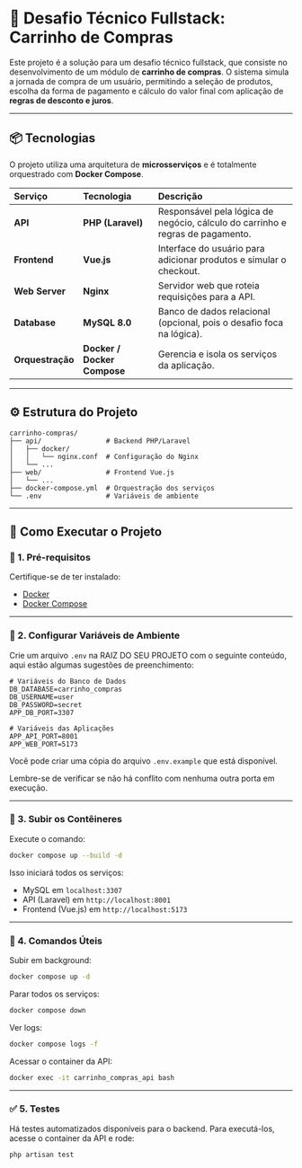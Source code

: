 # 🛒 Desafio Técnico Fullstack: Carrinho de Compras

Este projeto é a solução para um desafio técnico fullstack, que consiste no desenvolvimento de um módulo de **carrinho de compras**.
O sistema simula a jornada de compra de um usuário, permitindo a seleção de produtos, escolha da forma de pagamento e cálculo do valor final com aplicação de **regras de desconto e juros**.

---

## 📦 Tecnologias

O projeto utiliza uma arquitetura de **microsserviços** e é totalmente orquestrado com **Docker Compose**.

| Serviço          | Tecnologia                  | Descrição                                                                      |
| :--------------- | :-------------------------- | :----------------------------------------------------------------------------- |
| **API**          | **PHP (Laravel)**           | Responsável pela lógica de negócio, cálculo do carrinho e regras de pagamento. |
| **Frontend**     | **Vue.js**                  | Interface do usuário para adicionar produtos e simular o checkout.             |
| **Web Server**   | **Nginx**                   | Servidor web que roteia requisições para a API.                                |
| **Database**     | **MySQL 8.0**               | Banco de dados relacional (opcional, pois o desafio foca na lógica).           |
| **Orquestração** | **Docker / Docker Compose** | Gerencia e isola os serviços da aplicação.                                     |

---

## ⚙️ Estrutura do Projeto

```
carrinho-compras/
├── api/                # Backend PHP/Laravel
│   ├── docker/
│   │   └── nginx.conf  # Configuração do Nginx
│   └── ...
├── web/                # Frontend Vue.js
│   └── ...
├── docker-compose.yml  # Orquestração dos serviços
└── .env                # Variáveis de ambiente
```

---

## 🚀 Como Executar o Projeto

### 🧩 1. Pré-requisitos

Certifique-se de ter instalado:

* [Docker](https://docs.docker.com/get-docker/)
* [Docker Compose](https://docs.docker.com/compose/)

---

### 🧾 2. Configurar Variáveis de Ambiente

Crie um arquivo `.env` na RAIZ DO SEU PROJETO com o seguinte conteúdo, aqui estão algumas sugestões de preenchimento:

```env
# Variáveis do Banco de Dados
DB_DATABASE=carrinho_compras
DB_USERNAME=user
DB_PASSWORD=secret
APP_DB_PORT=3307

# Variáveis das Aplicações
APP_API_PORT=8001
APP_WEB_PORT=5173
```

Você pode criar uma cópia do arquivo ```.env.example``` que está disponível.

Lembre-se de verificar se não há conflito com nenhuma outra porta em execução.

---

### 🐳 3. Subir os Contêineres

Execute o comando:

```bash
docker compose up --build -d
```

Isso iniciará todos os serviços:

* MySQL em `localhost:3307`
* API (Laravel) em `http://localhost:8001`
* Frontend (Vue.js) em `http://localhost:5173`

---
### 🧰 4. Comandos Úteis

Subir em background:

```bash
docker compose up -d
```

Parar todos os serviços:

```bash
docker compose down
```

Ver logs:

```bash
docker compose logs -f
```

Acessar o container da API:

```bash
docker exec -it carrinho_compras_api bash
```

---

### ✅ 5. Testes
Há testes automatizados disponíveis para o backend. Para executá-los, acesse o container da API e rode:
```bash
php artisan test
```
